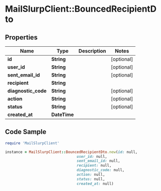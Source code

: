 # MailSlurpClient::BouncedRecipientDto

## Properties

Name | Type | Description | Notes
------------ | ------------- | ------------- | -------------
**id** | **String** |  | [optional] 
**user_id** | **String** |  | [optional] 
**sent_email_id** | **String** |  | [optional] 
**recipient** | **String** |  | 
**diagnostic_code** | **String** |  | [optional] 
**action** | **String** |  | [optional] 
**status** | **String** |  | [optional] 
**created_at** | **DateTime** |  | 

## Code Sample

```ruby
require 'MailSlurpClient'

instance = MailSlurpClient::BouncedRecipientDto.new(id: null,
                                 user_id: null,
                                 sent_email_id: null,
                                 recipient: null,
                                 diagnostic_code: null,
                                 action: null,
                                 status: null,
                                 created_at: null)
```


